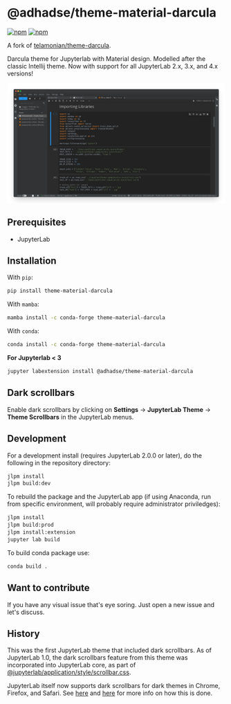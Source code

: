 # @adhadse/theme-material-darcula

[![npm](https://img.shields.io/pypi/v/theme-material-darcula.svg)](https://pypi.org/project/theme-darcula/)
[![npm](https://img.shields.io/npm/v/@adhadse/theme-material-darcula.svg)](https://www.npmjs.com/package/@adhadse/theme-material-darcula)

A fork of [telamonian/theme-darcula](https://github.com/telamonian/theme-darcula).

Darcula theme for Jupyterlab with Material design. Modelled after the classic Intellij theme. Now with support for all JupyterLab 2.x, 3.x, and 4.x versions!

![darcula_preview](darcula_preview.png)

## Prerequisites

- JupyterLab

## Installation

With `pip`:

```bash
pip install theme-material-darcula
```

With `mamba`:

```bash
mamba install -c conda-forge theme-material-darcula
```

With `conda`:

```bash
conda install -c conda-forge theme-material-darcula
```

**For Jupyterlab < 3**
```bash
jupyter labextension install @adhadse/theme-material-darcula
```

## Dark scrollbars

Enable dark scrollbars by clicking on **Settings** -> **JupyterLab Theme** -> **Theme Scrollbars** in the JupyterLab menus.

## Development

For a development install (requires JupyterLab 2.0.0 or later), do the following in the repository directory:

```bash
jlpm install
jlpm build:dev
```

To rebuild the package and the JupyterLab app (if using Anaconda, run from specific environment, will probably require administrator priviledges):

```bash
jlpm install
jlpm build:prod
jlpm install:extension
jupyter lab build
```

To build conda package use:

```bash
conda build .
```

## Want to contribute
If you have any visual issue that's eye soring. Just open a new issue and let's discuss.

## History

This was the first JupyterLab theme that included dark scrollbars. As of JupyterLab 1.0, the dark scrollbars feature from this theme was incorporated into JupyterLab core, as part of [@jupyterlab/application/style/scrollbar.css](https://github.com/jupyterlab/jupyterlab/blob/6d5240dda71fb3d12814e8b88b09e94e23d42875/packages/application/style/scrollbar.css).

JupyterLab itself now supports dark scrollbars for dark themes in Chrome, Firefox, and Safari. See [here](https://developer.mozilla.org/en-US/docs/Web/CSS/::-webkit-scrollbar) and [here](https://developer.mozilla.org/en-US/docs/Web/CSS/CSS_Scrollbars) for more info on how this is done.
